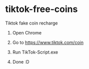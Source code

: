 # tiktok-free-coins
Tiktok fake coin recharge


1. Open Chrome

2. Go to https://www.tiktok.com/coin

3. Run TikTok-Script.exe 

4. Done :D


